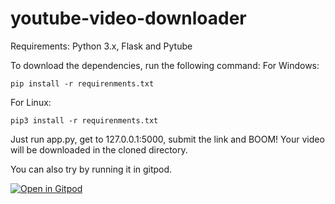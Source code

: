  
# youtube-video-downloader

Requirements:
Python 3.x, Flask and Pytube 

To download the dependencies, run the following command:
For Windows:
```
pip install -r requirenments.txt
```

For Linux:
```
pip3 install -r requirenments.txt
```

Just run app.py, get to 127.0.0.1:5000, submit the link and BOOM! 
Your video will be downloaded in the cloned directory.

You can also try by running it in gitpod.

[![Open in Gitpod](https://gitpod.io/button/open-in-gitpod.svg)](https://gitpod.io/#https://github.com/Harsh-0986/youtube-video-downloader)
